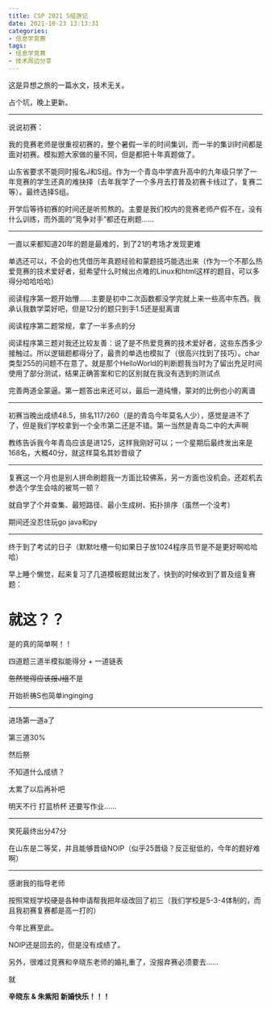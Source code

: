 ```yaml
---
title: CSP 2021 S组游记
date: 2021-10-23 13:13:31
categories:
- 信息学竞赛
tags:
- 信息学竞赛
- 技术周边分享
---
```


这是异想之旅的一篇水文，技术无关。

占个坑，晚上更新。

---

说说初赛：

我的竞赛老师是很重视初赛的，整个暑假一半的时间集训，而一半的集训时间都是面对初赛。模拟题大家做的量不同，但是都把十年真题做了。

山东省要求不能同时报名J和S组。作为一个青岛中学直升高中的九年级只学了一年竞赛的学生还真的难抉择（去年我学了一个多月去打普及初赛卡线过了，复赛二等）。最终选择S组。

开学后等待初赛的时间还是听煎熬的。主要是我们校内的竞赛老师产假不在，没有什么训练，而外面的“竞争对手”都还在刷题……

---

一直以来都知道20年的题是最难的，到了21的考场才发现更难

单选还可以，不会的也凭借历年真题经验和蒙题技巧能选出来（作为一个不那么热爱竞赛的技术爱好者，挺希望什么时候出点难的Linux和html这样的题目，可以多得分哈哈哈哈）

阅读程序第一题开始懵……主要是初中二次函数都没学完就上来一些高中东西。我承认我数学菜好吧，但是12分的题只到手1.5还是挺离谱

阅读程序第二题常规，拿了一半多点的分

阅读程序第三题对我还比较友善：说了是不热爱竞赛的技术爱好者，这些东西多少接触过。所以逻辑题都得分了，最贵的单选也模拟了（很高兴找到了技巧）。char类型255的问题不在意了。就是那个HelloWorld的判断题我当时为了留出充足时间使用了部分测试，结果正确答案和它的区别就在我没有选到的测试点

完善两道全蒙逼。第一题答出来还可以，最后一道纯懵，蒙对的比例也小的离谱

---

初赛当晚出成绩48.5，排名117/260（是的青岛今年莫名人少），感觉是进不了了，但是我们学校拿到一个全市第二还是不错。第一当然是青岛二中的大声啊

教练告诉我今年青岛应该是进125，这样我刚好可以；一个星期后最终发出来是168名，大概40分，就这样莫名其妙晋级了

---

复赛这一个月也是别人拼命刷题我一方面比较佛系，另一方面也没机会。还趁机去参选个学生会啥的被骂一顿？

就自学了个并查集、最短路径、最小生成树、拓扑排序（虽然一个没考）

期间还没忍住玩go java和py

---

终于到了考试的日子（默默吐槽一句如果日子放1024程序员节是不是更好啊哈哈哈）

早上睡个懒觉，起来复习了几道模板题就出发了，快到的时候收到了普及组复赛题：

# 就这？？

是的真的简单啊！！

四道题三道半模拟能得分 + 一道链表

~~忽然觉得应该报J组~~不是

开始祈祷S也简单inginging

---

进场第一道a了

第三道30%

然后祭

不知道什么成绩？

太累了以后再补吧

明天不行 打蓝桥杯 还要写作业……

---

笑死最终出分47分

在山东是二等奖，并且能够晋级NOIP（似乎25晋级？反正挺低的，今年的题好难啊）

---

感谢我的指导老师

按照常规学校硬是各种申请帮我把年级改回了初三（我们学校是5-3-4体制的，而且我初赛复赛都是高一打的）

今年比赛至此。

NOIP还是回去的，但是没有成绩了。

另外，很难过竞赛和辛晓东老师的婚礼重了，没报弃赛必须要去……

就

**辛晓东 & 朱紫阳 新婚快乐！！！**
